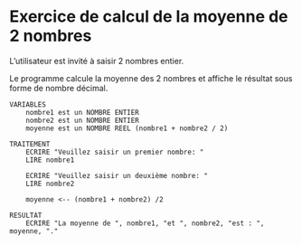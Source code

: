 # Exercice de calcul de la moyenne de 2 nombres


L’utilisateur est invité à saisir 2 nombres entier.

Le programme calcule la moyenne des 2 nombres et affiche le résultat sous forme de nombre décimal.       

```
VARIABLES
	nombre1 est un NOMBRE ENTIER
	nombre2 est un NOMBRE ENTIER
	moyenne est un NOMBRE REEL (nombre1 + nombre2 / 2)

TRAITEMENT
    ECRIRE "Veuillez saisir un premier nombre: "
    LIRE nombre1

    ECRIRE "Veuillez saisir un deuxième nombre: "
    LIRE nombre2

    moyenne <-- (nombre1 + nombre2) /2

RESULTAT
    ECRIRE "La moyenne de ", nombre1, "et ", nombre2, "est : ", moyenne, "."
```
